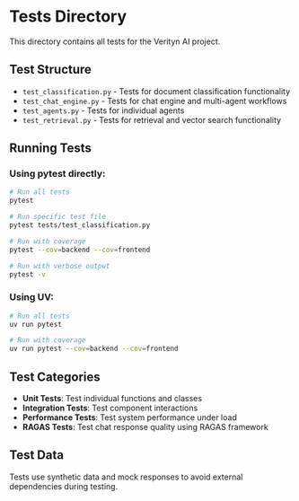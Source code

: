 # Tests Directory

This directory contains all tests for the Verityn AI project.

## Test Structure

- `test_classification.py` - Tests for document classification functionality
- `test_chat_engine.py` - Tests for chat engine and multi-agent workflows
- `test_agents.py` - Tests for individual agents
- `test_retrieval.py` - Tests for retrieval and vector search functionality

## Running Tests

### Using pytest directly:
```bash
# Run all tests
pytest

# Run specific test file
pytest tests/test_classification.py

# Run with coverage
pytest --cov=backend --cov=frontend

# Run with verbose output
pytest -v
```

### Using UV:
```bash
# Run all tests
uv run pytest

# Run with coverage
uv run pytest --cov=backend --cov=frontend
```

## Test Categories

- **Unit Tests**: Test individual functions and classes
- **Integration Tests**: Test component interactions
- **Performance Tests**: Test system performance under load
- **RAGAS Tests**: Test chat response quality using RAGAS framework

## Test Data

Tests use synthetic data and mock responses to avoid external dependencies during testing. 